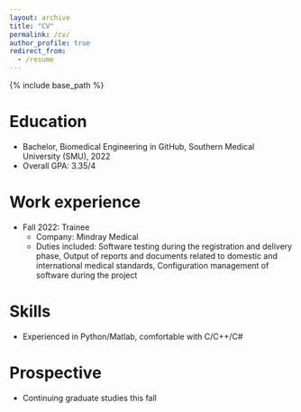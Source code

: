 ```yaml
---
layout: archive
title: "CV"
permalink: /cv/
author_profile: true
redirect_from:
  - /resume
---
```


{% include base_path %}

Education
======
* Bachelor, Biomedical Engineering in GitHub, Southern Medical University (SMU), 2022
* Overall GPA: 3.35/4

Work experience
======
* Fall 2022: Trainee
  * Company: Mindray Medical
  * Duties included: Software testing during the registration and delivery phase,
                     Output of reports and documents related to domestic and international medical standards, 
                     Configuration management of software during the project
  
  
Skills
======
* Experienced in Python/Matlab, comfortable with C/C++/C#


<!--Publications
======
  <ul>{% for post in site.publications %}
    {% include archive-single-cv.html %}
  {% endfor %}</ul>
  
Talks
======
  <ul>{% for post in site.talks %}
    {% include archive-single-talk-cv.html %}
  {% endfor %}</ul>
  
Teaching
======
  <ul>{% for post in site.teaching %}
    {% include archive-single-cv.html %}
  {% endfor %}</ul>-->
  
Prospective
======
* Continuing graduate studies this fall

